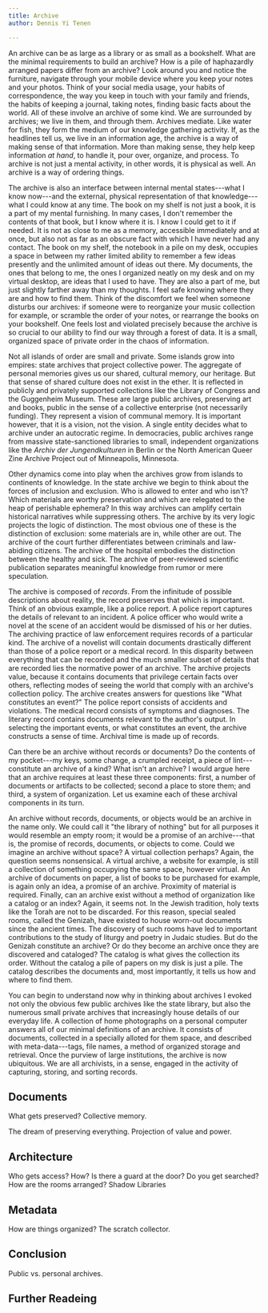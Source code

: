 ```yaml
---
title: Archive
author: Dennis Yi Tenen

---
```


An archive can be as large as a library or as small as a bookshelf. What are
the minimal requirements to build an archive? How is a pile of haphazardly
arranged papers differ from an archive? Look around you and notice the
furniture, navigate through your mobile device where you keep your notes and
your photos. Think of your social media usage, your habits of correspondence,
the way you keep in touch with your family and friends, the habits of keeping
a journal, taking notes, finding basic facts about the world. All of these
involve an archive of some kind. We are surrounded by archives; we live in
them, and through them. Archives mediate. Like water for fish, they form the
medium of our knowledge gathering activity. If, as the headlines tell us, we
live in an information age, the archive is a way of making sense of that
information. More than making sense, they help keep information *at hand*, to
handle it, pour over, organize, and process. To archive is not just a mental
activity, in other words, it is physical as well. An archive is a way of
ordering things.

The archive is also an interface between internal mental states---what I know
now---and the external, physical representation of that knowledge---what I
could know at any time. The book on my shelf is not just a book, it is a part
of my mental furnishing. In many cases, I don't remember the contents of that
book, but I know where it is. I know I could get to it if needed. It is not as
close to me as a memory, accessible immediately and at once, but also not as
far as an obscure fact with which I have never had any contact. The book on my
shelf, the notebook in a pile on my desk, occupies a space in between my
rather limited ability to remember a few ideas presently and the unlimited
amount of ideas out there. My documents, the ones that belong to me, the ones
I organized neatly on my desk and on my virtual desktop, are ideas that I used
to have. They are also a part of me, but just slightly farther away than my
thoughts. I feel safe knowing where they are and how to find them. Think of
the discomfort we feel when someone disturbs our archives: if someone were to
reorganize your music collection for example, or scramble the order of your
notes, or rearrange the books on your bookshelf. One feels lost and violated
precisely because the archive is so crucial to our ability to find our way
through a forest of data. It is a small, organized space of private order in
the chaos of information.

Not all islands of order are small and private. Some islands grow into
empires: state archives that project collective power. The aggregate of
personal memories gives us our shared, cultural memory, our heritage. But that
sense of shared culture does not exist in the ether. It is reflected in
publicly and privately supported collections like the Library of Congress and
the Guggenheim Museum. These are large public archives, preserving art and
books, public in the sense of a collective enterprise (not necessarily
funding). They represent a vision of communal memory. It is important however,
that it is a vision, not the vision. A single entity decides what to archive
under an autocratic regime. In democracies, public archives range from massive
state-sanctioned libraries to small, independent organizations like the
*Archiv der Jungendkulturen* in Berlin or the North American Queer Zine
Archive Project out of Minneapolis, Minnesota.

Other dynamics come into play when the archives grow from islands to
continents of knowledge. In the state archive we begin to think about the
forces of inclusion and exclusion. Who is allowed to enter and who isn't?
Which materials are worthy preservation and which are relegated to the heap of
perishable ephemera? In this way archives can amplify certain historical
narratives while suppressing others. The archive by its very logic projects
the logic of distinction. The most obvious one of these is the distinction of
exclusion: some materials are in, while other are out. The archive of the
court further differentiates between criminals and law-abiding citizens. The
archive of the hospital embodies the distinction between the healthy and sick.
The archive of peer-reviewed scientific publication separates meaningful
knowledge from rumor or mere speculation.

The archive is composed of *records*. From the infinitude of possible
descriptions about reality, the record preserves that which is important.
Think of an obvious example, like a police report. A police report captures
the details of relevant to an incident. A police officer who would write a
novel at the scene of an accident would be dismissed of his or her duties. The
archiving practice of law enforcement requires records of a particular kind.
The archive of a novelist will contain documents drastically different than
those of a police report or a medical record. In this disparity between
everything that can be recorded and the much smaller subset of details that
are recorded lies the normative power of an archive. The archive projects
value, because it contains documents that privilege certain facts over others,
reflecting modes of seeing the world that comply with an archive's collection
policy. The archive creates answers for questions like "What constitutes an
event?" The police report consists of accidents and violations. The medical
record consists of symptoms and diagnoses. The literary record contains
documents relevant to the author's output. In selecting the important events,
or what constitutes an event, the archive constructs a sense of time. Archival
time is made up of records.

Can there be an archive without records or documents? Do the contents of my
pocket---my keys, some change, a crumpled receipt, a piece of
lint---constitute an archive of a kind? What isn't an archive? I would argue
here that an archive requires at least these three components: first, a number
of documents or artifacts to be collected; second a place to store them; and
third, a system of organization. Let us examine each of these archival
components in its turn.

An archive without records, documents, or objects would be an archive in the
name only. We could call it "the library of nothing" but for all purposes it
would resemble an empty room; it would be a promise of an archive---that is,
the promise of records, documents, or objects to come. Could we imagine an
archive without space? A virtual collection perhaps? Again, the question seems
nonsensical. A virtual archive, a website for example, is still a collection
of something occupying the same space, however virtual. An archive of
documents on paper, a list of books to be purchased for example, is again only
an idea, a promise of an archive. Proximity of material is required. Finally,
can an archive exist without a method of organization like a catalog or an
index? Again, it seems not. In the Jewish tradition, holy texts like the Torah
are not to be discarded. For this reason, special sealed rooms, called the
Genizah, have existed to house worn-out documents since the ancient times. The
discovery of such rooms have led to important contributions to the study of
liturgy and poetry in Judaic studies. But do the Genizah constitute an
archive? Or do they become an archive once they are discovered and cataloged?
The catalog is what gives the collection its order. Without the catalog a
pile of papers on my disk is just a pile. The catalog describes the documents
and, most importantly, it tells us how and where to find them.

You can begin to understand now why in thinking about archives I evoked not
only the obvious few public archives like the state library, but also the
numerous small private archives that increasingly house details of our
everyday life. A collection of home photographs on a personal computer answers
all of our minimal definitions of an archive. It consists of documents,
collected in a specially alloted for them space, and described with
meta-data---tags, file names, a method of organized storage and retrieval.
Once the purview of large institutions, the archive is now ubiquitous. We are
all archivists, in a sense, engaged in the activity of capturing, storing, and
sorting records.

## Documents

What gets preserved? Collective memory. 

The dream of preserving everything.  Projection of value and power.

## Architecture

Who gets access? How? Is there a guard at the door? Do you get searched? How
are the rooms arranged?
Shadow Libraries

## Metadata

How are things organized? The scratch collector.

## Conclusion

Public vs. personal archives. 
## Further Readeing
